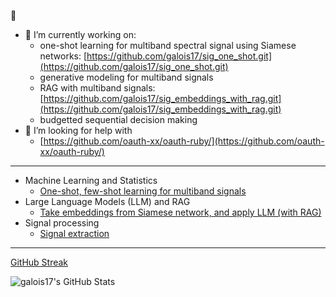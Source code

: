 👋

- 🔭 I’m currently working on:
  - one-shot learning for multiband spectral signal using Siamese networks: [https://github.com/galois17/sig_one_shot.git](https://github.com/galois17/sig_one_shot.git)
  - generative modeling for multiband signals
  - RAG with multiband signals: [https://github.com/galois17/sig_embeddings_with_rag.git](https://github.com/galois17/sig_embeddings_with_rag.git)
  - budgetted sequential decision making
- 🤔 I’m looking for help with
  - [https://github.com/oauth-xx/oauth-ruby/](https://github.com/oauth-xx/oauth-ruby/)
 
-----
 
- Machine Learning and Statistics
  - [One-shot, few-shot learning for multiband signals](https://github.com/galois17/sig_one_shot.git)
- Large Language Models (LLM) and RAG
  - [Take embeddings from Siamese network, and apply LLM (with RAG)](https://github.com/galois17/sig_embeddings_with_rag.git)
- Signal processing
  - [Signal extraction](https://github.com/galois17/sig_extract.git)
  
<!--
**galois17/galois17** is a ✨ _special_ ✨ repository because its `README.md` (this file) appears on your GitHub profile.

Here are some ideas to get you started:

- 🔭 I’m currently working on ...
- 🌱 I’m currently learning ...
- 👯 I’m looking to collaborate on ...
- 🤔 I’m looking for help with ...
- 💬 Ask me about ...
- 📫 How to reach me: ...
- 😄 Pronouns: ...
- ⚡ Fun fact: ...
-->

-----


[GitHub Streak](https://streak-stats.demolab.com?user=galois17)

<img src="https://github-readme-stats.vercel.app/api/top-langs/?username=galois17&theme=default&show_icons=true&hide_border=true&layout=compact" alt="galois17's GitHub Stats" />


